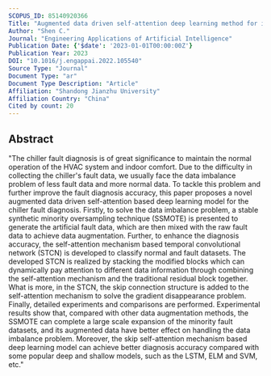 ```yaml
---
SCOPUS_ID: 85140920366
Title: "Augmented data driven self-attention deep learning method for imbalanced fault diagnosis of the HVAC chiller"
Author: "Shen C."
Journal: "Engineering Applications of Artificial Intelligence"
Publication Date: {'$date': '2023-01-01T00:00:00Z'}
Publication Year: 2023
DOI: "10.1016/j.engappai.2022.105540"
Source Type: "Journal"
Document Type: "ar"
Document Type Description: "Article"
Affiliation: "Shandong Jianzhu University"
Affiliation Country: "China"
Cited by count: 20
---
```


## Abstract
"The chiller fault diagnosis is of great significance to maintain the normal operation of the HVAC system and indoor comfort. Due to the difficulty in collecting the chiller's fault data, we usually face the data imbalance problem of less fault data and more normal data. To tackle this problem and further improve the fault diagnosis accuracy, this paper proposes a novel augmented data driven self-attention based deep learning model for the chiller fault diagnosis. Firstly, to solve the data imbalance problem, a stable synthetic minority oversampling technique (SSMOTE) is presented to generate the artificial fault data, which are then mixed with the raw fault data to achieve data augmentation. Further, to enhance the diagnosis accuracy, the self-attention mechanism based temporal convolutional network (STCN) is developed to classify normal and fault datasets. The developed STCN is realized by stacking the modified blocks which can dynamically pay attention to different data information through combining the self-attention mechanism and the traditional residual block together. What is more, in the STCN, the skip connection structure is added to the self-attention mechanism to solve the gradient disappearance problem. Finally, detailed experiments and comparisons are performed. Experimental results show that, compared with other data augmentation methods, the SSMOTE can complete a large scale expansion of the minority fault datasets, and its augmented data have better effect on handling the data imbalance problem. Moreover, the skip self-attention mechanism based deep learning model can achieve better diagnosis accuracy compared with some popular deep and shallow models, such as the LSTM, ELM and SVM, etc."
